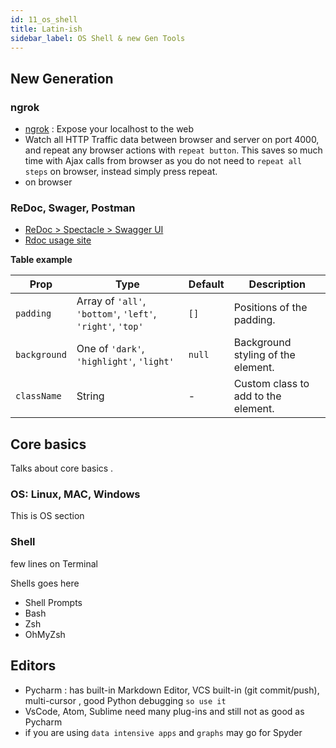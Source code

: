 ```yaml
---
id: 11_os_shell
title: Latin-ish
sidebar_label: OS Shell & new Gen Tools
---
```


## New Generation 

### ngrok
  - [ngrok](https://ngrok.com/) : Expose your localhost to the web 
  - Watch all HTTP Traffic data between browser and server on port 4000, and repeat any browser actions with `repeat button`. 
  This saves so much time with Ajax calls from browser as you do not need to `repeat all steps` on browser, instead simply press repeat.
  - on browser


### ReDoc, Swager, Postman 
- [ReDoc > Spectacle > Swagger UI](https://blog.apisyouwonthate.com/turning-contracts-into-beautiful-documentation-deac7013af18)
- [Rdoc usage site](https://docs.docker.com/engine/api/v1.25/#tag/Volume)

**Table example**

| Prop | Type | Default | Description |
| --- | --- | --- | --- |
| `padding` | Array of `'all'`, `'bottom'`, `'left'`, `'right'`, `'top'` | `[]` | Positions of the padding. |
| `background` | One of `'dark'`, `'highlight'`, `'light'` | `null` | Background styling of the element. |
| `className` | String | - | Custom class to add to the element. |

## Core basics

Talks about core basics .


### OS: Linux, MAC, Windows
This is OS section 
 

### Shell
few lines on Terminal 

Shells goes here
- Shell Prompts
- Bash
- Zsh
- OhMyZsh 


## Editors
-  Pycharm : has built-in Markdown Editor, VCS built-in (git commit/push), multi-cursor , good Python debugging `so use it `
- VsCode, Atom, Sublime need many plug-ins and still not as good as Pycharm
- if you are using `data intensive apps` and `graphs` may go for Spyder
